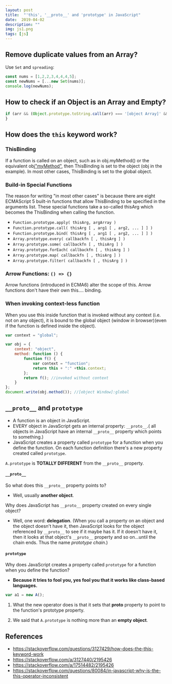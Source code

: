 ```yaml
---
layout: post
title:  "'this', '__proto__' and 'prototype' in JavaScript"
date:  2019-04-02
description: ""
img: js1.png
tags: [js]
---
```


## Remove duplicate values from an Array?
Use `Set` and `spreading`:
```javascript
const nums = [1,2,2,3,4,4,4,5];
const newNums = [...new Set(nums)];
console.log(newNums);
```
## How to check if an Object is an Array and Empty?
```javascript
if (arr && (Object.prototype.toString.call(arr) === '[object Array]' && arr.length === 0)) {
}
```
## How does the `this` keyword work?

### ThisBinding
 If a function is called on an object, such as in obj.myMethod() or the equivalent obj["myMethod"](), then ThisBinding is set to the object (obj in the example). 
 In most other cases, ThisBinding is set to the global object.


### Build-in Special Functions
 The reason for writing "in most other cases" is because there are eight ECMAScript 5 built-in functions that allow ThisBinding to be specified in the arguments list. These special functions take a so-called thisArg which becomes the ThisBinding when calling the function.

- `Function.prototype.apply( thisArg, argArray )`
- `Function.prototype.call( thisArg [ , arg1 [ , arg2, ... ] ] )`
- `Function.prototype.bind( thisArg [ , arg1 [ , arg2, ... ] ] )`
- `Array.prototype.every( callbackfn [ , thisArg ] )`
- `Array.prototype.some( callbackfn [ , thisArg ] )`
- `Array.prototype.forEach( callbackfn [ , thisArg ] )`
- `Array.prototype.map( callbackfn [ , thisArg ] )`
- `Array.prototype.filter( callbackfn [ , thisArg ] )`

### Arrow Functions: `() => {}`
Arrow functions (introduced in ECMA6) alter the scope of this.
Arrow functions don't have their own this.... binding.

### When invoking context-less function
When you use this inside function that is invoked without any context (i.e. not on any object), it is bound to the global object (window in browser)(even if the function is defined inside the object).
```javascript
var context = "global";

var obj = {  
    context: "object",
    method: function () {                  
        function f() {
            var context = "function";
            return this + ":" +this.context; 
        };
        return f(); //invoked without context
    }
};
document.write(obj.method()); //[object Window]:global 
```

## `__proto__` and `prototype`
- A function is an object in JavaScript.
- EVERY object in JavaScript gets an internal property: `__proto__`.(
all objects in JavaScript have an internal `__proto__` property which points to something.)
- JavaScript creates a property called `prototype` for a function when you define the function. On each function definition there's a new property created called `prototype`.

`A.prototype` is **TOTALLY DIFFERENT** from the `__proto__` property.

#### `__proto__`

So what does this `__proto__` property points to? 
- Well, usually **another object**.

Why does JavaScript has `__proto__` property created on every single object? 

- Well, one word: **delegation**.
(When you call a property on an object and the object doesn't have it, then JavaScript looks for the object referenced by `__proto__` to see if it maybe has it. If it doesn't have it, then it looks at that object's `__proto__` property and so on...until the chain ends. Thus the name *prototype chain*.)

#### `prototype`

Why does JavaScript creates a property called `prototype` for a function when you define the function? 
- **Because it tries to fool you, yes fool you that it works like class-based languages.** 

```javascript
var a1 = new A();
```
1. What the new operator does is that it sets that __proto__ property to point to the function's prototype property.

2. We said that `A.prototype` is nothing more than an **empty object**.

## References
- https://stackoverflow.com/questions/3127429/how-does-the-this-keyword-work
- https://stackoverflow.com/a/3127440/2195426
- https://stackoverflow.com/a/17514482/2195426
- https://stackoverflow.com/questions/80084/in-javascript-why-is-the-this-operator-inconsistent